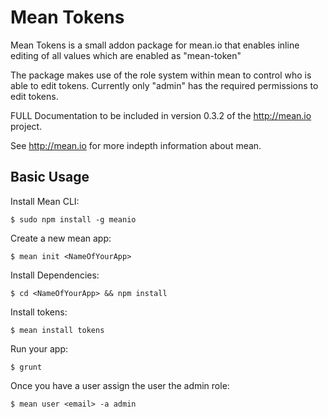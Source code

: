 # Mean Tokens


Mean Tokens is a small addon package for mean.io that enables inline editing of all values which are enabled as "mean-token"

The package makes use of the role system within mean to control who is able to edit tokens. Currently only "admin" has the required permissions to edit tokens.

FULL Documentation to be included in version 0.3.2 of the http://mean.io project.


See http://mean.io for more indepth information about mean.


## Basic Usage

  Install Mean CLI:

    $ sudo npm install -g meanio

  Create a new mean app:

    $ mean init <NameOfYourApp>
    
  Install Dependencies:

    $ cd <NameOfYourApp> && npm install
    
  Install tokens:

    $ mean install tokens

  Run your app:

    $ grunt
    
  Once you have a user assign the user the admin role:
  
    $ mean user <email> -a admin
    
  
